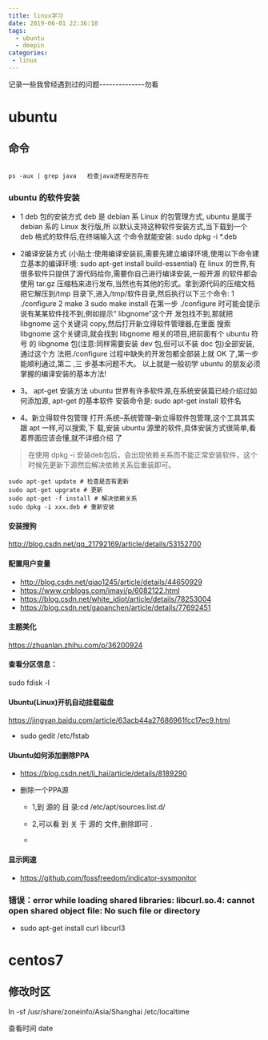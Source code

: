 ```yaml
---
title: linux学习
date: 2019-06-01 22:36:18
tags: 
  - ubuntu
  - deepin
categories:
 - linux
---
```

记录一些我曾经遇到过的问题--------------勿看
# ubuntu
## 命令
```shell 

ps -aux | grep java   检查java进程是否存在

```
### ubuntu 的软件安装
- 1 deb 包的安装方式
deb 是 debian 系 Linux 的包管理方式, ubuntu 是属于 debian 系的 Linux 发行版,所
以默认支持这种软件安装方式,当下载到一个 deb 格式的软件后,在终端输入这
个命令就能安装:
sudo dpkg -i *.deb

- 2编译安装方式
(小贴士:使用编译安装前,需要先建立编译环境,使用以下命令建立基本的编译环境:
sudo apt-get install build-essential)
在 linux 的世界,有很多软件只提供了源代码给你,需要你自己进行编译安装,一般开源
的软件都会使用 tar.gz 压缩档来进行发布,当然也有其他的形式。拿到源代码的压缩文档
把它解压到/tmp 目录下,进入/tmp/软件目录,然后执行以下三个命令:
1 ./configure
2 make
3 sudo make install
在第一步 ./configure 时可能会提示说有某某软件找不到,例如提示“ libgnome”这个开
发包找不到,那就把 libgnome 这个关键词 copy,然后打开新立得软件管理器,在里面
搜索 libgnome 这个关键词,就会找到 libgnome 相关的项目,把前面有个 ubuntu 符号
的 libgnome 包(注意:同样需要安装 dev 包,但可以不装 doc 包)全部安装,通过这个方
法把./configure 过程中缺失的开发包都全部装上就 OK 了,第一步能顺利通过,第二 ,三
步基本问题不大。
以上就是一般初学 ubuntu 的朋友必须掌握的编译安装的基本方法!

- 3。 apt-get 安装方法
ubuntu 世界有许多软件源,在系统安装篇已经介绍过如何添加源, apt-get 的基本软件
安装命令是:
sudo apt-get install 软件名

- 4。新立得软件包管理
打开:系统–系统管理–新立得软件包管理,这个工具其实跟 apt 一样,可以搜索,下
载,安装 ubuntu 源里的软件,具体安装方式很简单,看着界面应该会懂,就不详细介绍
了
> 在使用 dpkg -i 安装deb包后，会出现依赖关系而不能正常安装软件，这个时候先更新下源然后解决依赖关系后重装即可。
```
sudo apt-get update # 检查是否有更新
sudo apt-get upgrate # 更新
sudo apt-get -f install # 解决依赖关系
sudo dpkg -i xxx.deb # 重新安装
```
#### 安装搜狗
http://blog.csdn.net/qq_21792169/article/details/53152700

#### 配置用户变量
- http://blog.csdn.net/qiao1245/article/details/44650929
- https://www.cnblogs.com/imayi/p/6082122.html
- https://blog.csdn.net/white_idiot/article/details/78253004
- https://blog.csdn.net/gaoanchen/article/details/77692451


#### 主题美化
https://zhuanlan.zhihu.com/p/36200924
#### 查看分区信息：

sudo fdisk -l
#### Ubuntu(Linux)开机自动挂载磁盘
https://jingyan.baidu.com/article/63acb44a27686961fcc17ec9.html

- sudo gedit /etc/fstab 
#### Ubuntu如何添加删除PPA
- https://blog.csdn.net/li_hai/article/details/8189290
- 删除一个PPA源

  - 1,到 源的 目 录:cd  /etc/apt/sources.list.d/

  - 2,可以看 到 关 于 源的 文件,删除即可 .
  - 
#### 显示网速
- https://github.com/fossfreedom/indicator-sysmonitor


### 错误：error while loading shared libraries: libcurl.so.4: cannot open shared object file: No such file or directory
- sudo apt-get install curl libcurl3


# centos7 
## 修改时区
ln -sf /usr/share/zoneinfo/Asia/Shanghai /etc/localtime

查看时间 date

